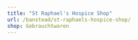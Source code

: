 ```yaml
---
title: "St Raphael's Hospice Shop"
url: /banstead/st-raphaels-hospice-shop/
shop: Gebrauchtwaren
---
```

